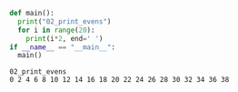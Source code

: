 ```python
def main():
  print("02_print_evens")
  for i in range(20):
    print(i*2, end=' ')
if __name__ == "__main__":
  main()
```

    02_print_evens
    0 2 4 6 8 10 12 14 16 18 20 22 24 26 28 30 32 34 36 38 
